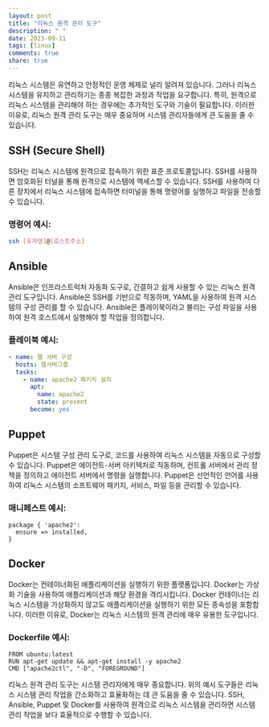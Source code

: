 ```yaml
---
layout: post
title: "리눅스 원격 관리 도구"
description: " "
date: 2023-09-11
tags: [linux]
comments: true
share: true
---
```


리눅스 시스템은 유연하고 안정적인 운영 체제로 널리 알려져 있습니다. 그러나 리눅스 시스템을 유지하고 관리하기는 종종 복잡한 과정과 작업을 요구합니다. 특히, 원격으로 리눅스 시스템을 관리해야 하는 경우에는 추가적인 도구와 기술이 필요합니다. 이러한 이유로, 리눅스 원격 관리 도구는 매우 중요하며 시스템 관리자들에게 큰 도움을 줄 수 있습니다.

## SSH (Secure Shell)

SSH는 리눅스 시스템에 원격으로 접속하기 위한 표준 프로토콜입니다. SSH를 사용하면 암호화된 터널을 통해 원격으로 시스템에 액세스할 수 있습니다. SSH를 사용하여 다른 장치에서 리눅스 시스템에 접속하면 터미널을 통해 명령어를 실행하고 파일을 전송할 수 있습니다.

### 명령어 예시:
```bash
ssh [유저명]@[호스트주소]
```

## Ansible

Ansible은 인프라스트럭처 자동화 도구로, 간결하고 쉽게 사용할 수 있는 리눅스 원격 관리 도구입니다. Ansible은 SSH를 기반으로 작동하며, YAML을 사용하여 원격 시스템의 구성 관리를 할 수 있습니다. Ansible은 플레이북이라고 불리는 구성 파일을 사용하여 원격 호스트에서 실행해야 할 작업을 정의합니다.

### 플레이북 예시:
```yaml
- name: 웹 서버 구성
  hosts: 웹서버그룹
  tasks:
    - name: apache2 패키지 설치
      apt:
        name: apache2
        state: present
      become: yes
```

## Puppet

Puppet은 시스템 구성 관리 도구로, 코드를 사용하여 리눅스 시스템을 자동으로 구성할 수 있습니다. Puppet은 에이전트-서버 아키텍처로 작동하며, 컨트롤 서버에서 관리 정책을 정의하고 에이전트 서버에서 명령을 실행합니다. Puppet은 선언적인 언어를 사용하여 리눅스 시스템의 소프트웨어 패키지, 서비스, 파일 등을 관리할 수 있습니다.

### 매니페스트 예시:
```puppet
package { 'apache2':
  ensure => installed,
}
```

## Docker

Docker는 컨테이너화된 애플리케이션을 실행하기 위한 플랫폼입니다. Docker는 가상화 기술을 사용하여 애플리케이션과 해당 환경을 격리시킵니다. Docker 컨테이너는 리눅스 시스템을 가상화하지 않고도 애플리케이션을 실행하기 위한 모든 종속성을 포함합니다. 이러한 이유로, Docker는 리눅스 시스템의 원격 관리에 매우 유용한 도구입니다.

### Dockerfile 예시:
```docker
FROM ubuntu:latest
RUN apt-get update && apt-get install -y apache2
CMD ["apache2ctl", "-D", "FOREGROUND"]
```

리눅스 원격 관리 도구는 시스템 관리자에게 매우 중요합니다. 위의 예시 도구들은 리눅스 시스템 관리 작업을 간소화하고 효율화하는 데 큰 도움을 줄 수 있습니다. SSH, Ansible, Puppet 및 Docker를 사용하여 원격으로 리눅스 시스템을 관리하면 시스템 관리 작업을 보다 효율적으로 수행할 수 있습니다.